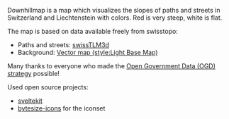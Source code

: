 Downhillmap is a map which visualizes the slopes of paths and streets in Switzerland and Liechtenstein with colors. Red is very steep, white is flat.

The map is based on data available freely from swisstopo: 
- Paths and streets: [swissTLM3d](https://www.swisstopo.admin.ch/en/geodata/landscape/tlm3d.html)
- Background: [Vector map (style:Light Base Map)](https://www.geo.admin.ch/en/geo-services/geo-services/portrayal-services-web-mapping/vector_tiles_service.html)

Many thanks to everyone who made the [Open Government Data (OGD) strategy](https://www.swisstopo.admin.ch/en/swisstopo/free-geodata.html) possible!

Used open source projects:
- [sveltekit](https://kit.svelte.dev/)
- [bytesize-icons](https://danklammer.com/bytesize-icons/) for the iconset
